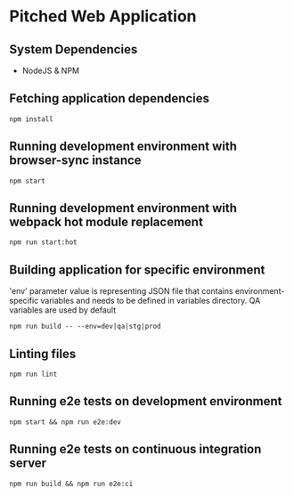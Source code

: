 # Pitched Web Application

## System Dependencies
* NodeJS & NPM

## Fetching application dependencies
```
npm install
```

## Running development environment with browser-sync instance
```
npm start
```

## Running development environment with webpack hot module replacement
```
npm run start:hot
```

## Building application for specific environment
'env' parameter value is representing JSON file that contains environment-specific variables and needs to be defined in variables directory.
QA variables are used by default
```
npm run build -- --env=dev|qa|stg|prod
```

## Linting files
```
npm run lint
```

## Running e2e tests on development environment
```
npm start && npm run e2e:dev
```

## Running e2e tests on continuous integration server
```
npm run build && npm run e2e:ci
```
